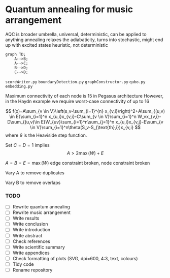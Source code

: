 # Quantum annealing for music arrangement

AQC is broader umbrella, universal, deterministic, can be applied to anything
annealing relaxes the adiabaticity, turns into stochastic, might end up with excited states
heuristic, not deterministic

```mermaid
graph TD;
    A-->B;
    A-->C;
    B-->D;
    C-->D;
```


`scoreWriter.py`
`boundaryDetection.py`
`graphConstructor.py`
`qubo.py`
`embedding.py`

Maximum connectivity of each node is 15 in Pegasus architecture
However, in the Haydn example we require worst-case connectivity of up to 16

$$
f(x)=A\sum_{v \in V}\left(s_v-\sum_{i=1}^{n} x_{v,i}\right)^2+A\sum_{(u,v) \in E}\sum_{i=1}^n x_{u,i}x_{v,i}-C\sum_{v \in V}\sum_{i=1}^n W_vx_{v,i}-D\sum_{(u,v)\in E}W_{uv}\sum_{i=1}^n\sum_{j=1}^n x_{u,i}x_{v,j}-E\sum_{v \in V}\sum_{i=1}^n\theta(S_v-S_{\text{th},i})x_{v,i}
$$
where $\theta$ is the Heaviside step function.

Set $C=D=1$ implies
$$
A>2\max(W)+E
$$

$A=B=E=\max(W)$ edge constraint broken, node constraint broken

Vary A to remove duplicates

Vary B to remove overlaps

### TODO

- [ ] Rewrite quantum annealing
- [ ] Rewrite music arrangement
- [ ] Write results
- [ ] Write conclusion
- [ ] Write introduction
- [ ] Write abstract
- [ ] Check references
- [ ] Write scientific summary
- [ ] Write appendices
- [ ] Check formatting of plots (SVG, dpi=600, 4:3, text, colours)
- [ ] Tidy code
- [ ] Rename repository
